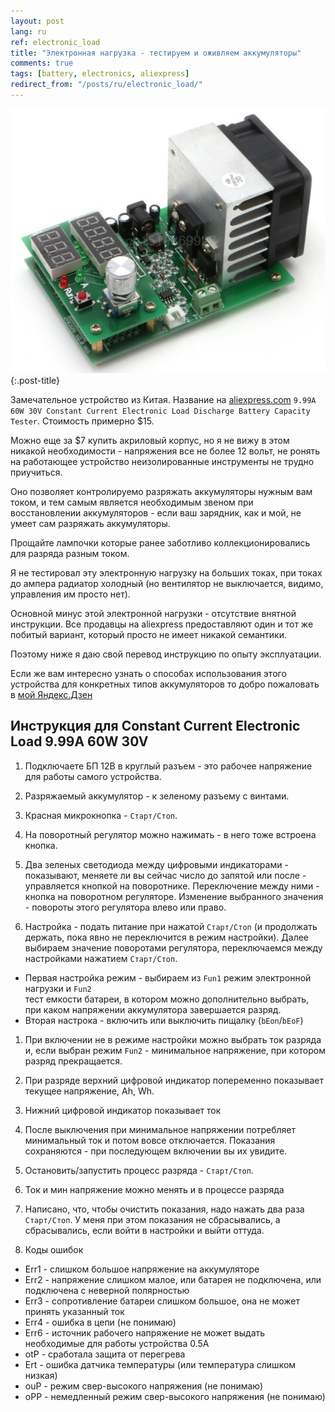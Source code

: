 ```yaml
---
layout: post
lang: ru
ref: electronic_load
title: "Электронная нагрузка - тестируем и оживляем аккумуляторы"
comments: true
tags: [battery, electronics, aliexpress]
redirect_from: "/posts/ru/electronic_load/"
---
```


![](/images/electronic_load_ali.png){:.post-title}


Замечательное устройство из Китая.
Название на [aliexpress.com](https://www.aliexpress.com/item/9-99A-60W-30V-Constant-Current-Electronic-Load-Discharge-Battery-Capacity-Tester/32776310672.html?spm=a2g0s.9042311.0.0.BmzLSN)
 `9.99A 60W 30V Constant Current Electronic Load Discharge Battery Capacity Tester`.
Стоимость примерно $15.

Можно еще за $7 купить акриловый корпус, но я не вижу в этом никакой необходимости - напряжения 
все не более 12 вольт, не ронять на работающее устройство неизолированные инструменты 
не трудно приучиться.

Оно позволяет контролируемо разряжать аккумуляторы нужным вам током, и тем самым является 
необходимым звеном при  восстановлении аккумуляторов - если ваш зарядник, как и мой, не 
умеет сам разряжать аккумуляторы.

Прощайте лампочки которые ранее заботливо коллекционировались для разряда разным током.

Я не тестировал эту электронную нагрузку на больших токах, при токах до ампера радиатор холодный
(но вентилятор не выключается, видимо, управления им просто нет).

Основной минус этой электронной нагрузки - отсутствие внятной инструкции.
Все продавцы на aliexpress предоставляют один и тот же побитый вариант, который просто
не имеет никакой семантики.

Поэтому ниже я даю свой перевод инструкцию по опыту эксплуатации.

Если же вам интересно узнать о способах использования этого
устройства для конкретных типов аккумуляторов то добро
пожаловать в [мой Яндекс.Дзен](https://zen.yandex.ru/id/5b4c98de1f242d00a9b974e3)

## Инструкция для Constant Current Electronic Load 9.99A 60W 30V

1. Подключаете БП 12В в круглый разъем - это рабочее напряжение для работы самого устройства.

1. Разряжаемый аккумулятор - к зеленому разъему с винтами.

1. Красная микрокнопка - `Старт/Стоп`.

1. На поворотный регулятор можно нажимать - в него тоже встроена кнопка.

1. Два зеленых светодиода между цифровыми индикаторами - показывают,
меняете ли вы сейчас число до запятой или после - управляется кнопкой на поворотнике.
Переключение между ними - кнопка на поворотном регуляторе. Изменение выбранного значения - повороты
этого регулятора влево или право.

1. Настройка - подать питание при нажатой `Старт/Стоп` (и продолжать держать, пока
явно не переключится в режим настройки). Далее выбираем значение
поворотами регулятора, переключаемся между настройками нажатием `Старт/Стоп`.
  * Первая настройка режим  - выбираем из `Fun1` режим электронной нагрузки и `Fun2`  
  тест емкости батареи, в котором можно дополнительно выбрать, при каком напряжении аккумулятора
  завершается разряд.
  * Вторая настрока - включить или выключить пищалку (`bEon`/`bEoF`)
    
1. При включении не в режиме настройки можно выбрать ток разряда и, если выбран
 режим `Fun2` - минимальное напряжение,
при котором разряд прекращается.

1. При разряде верхний цифровой индикатор попеременно показывает текущее напряжение, Ah, Wh.

1. Нижний цифровой индикатор показывает ток

1. После выключения при минимальное напряжении потребляет минимальный ток и потом вовсе отключается.
Показания сохраняются - при последующем включении вы их увидите.

1. Остановить/запустить процесс разряда - `Старт/Стоп`.

1. Ток и мин напряжение можно менять и в процессе разряда

1. Написано, что, чтобы очистить показания, надо нажать два раза `Старт/Стоп`.
У меня при этом показания не сбрасывались, а сбрасывались, если войти в настройки и выйти оттуда.

1. Коды ошибок
  * Err1 - слишком большое напряжение на аккумуляторе
  * Err2 - напряжение слишком малое, или батарея не подключена, или подключена с неверной полярностью
  * Err3 - сопротивление батареи слишком большое, она не может принять указанный ток
  * Err4 - ошибка в цепи (не понимаю)
  * Err6 - источник рабочего напряжение не может выдать необходимые для работы устройства 0.5A
  * otP - сработала защита от перегрева
  * Ert - ошибка датчика температуры (или температура слишком низкая)
  * ouP - режим свер-высокого напряжения (не понимаю)
  * oPP - немедленный  режим свер-высокого напряжения (не понимаю)
    